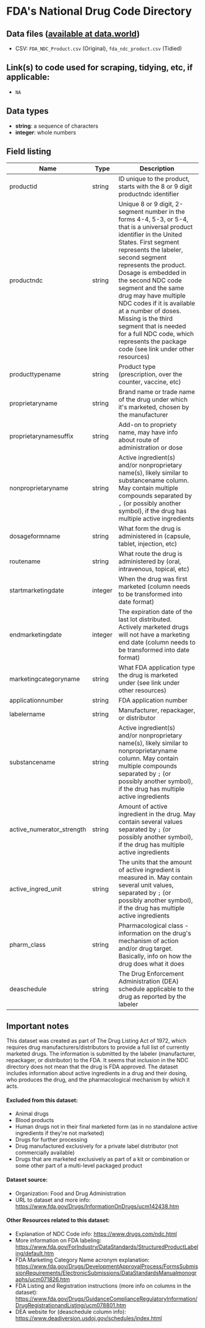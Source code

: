 # FDA's National Drug Code Directory

## Data files ([available at data.world](https://data.world/data4democracy/drug-spending))
* CSV: `FDA_NDC_Product.csv` (Original), `fda_ndc_product.csv` (Tidied)

## Link(s) to code used for scraping, tidying, etc, if applicable:

* `NA`

## Data types
* **string**: a sequence of characters
* **integer**: whole numbers


## Field listing
|Name                       |Type     |Description|
|---------------------------|---------|-----------|
|productid                  |string   |ID unique to the product, starts with the 8 or 9 digit productndc identifier |
|productndc                 |string   |Unique 8 or 9 digit, 2-segment number in the forms 4-4, 5-3, or 5-4, that is a universal product identifier in the United States. First segment represents the labeler, second segment represents the product. Dosage is embedded in the second NDC code segment and the same drug may have multiple NDC codes if it is available at a number of doses. Missing is the third segment that is needed for a full NDC code, which represents the package code (see link under other resources) |
|producttypename            |string   |Product type (prescription, over the counter, vaccine, etc) |
|proprietaryname            |string   |Brand name or trade name of the drug under which it's marketed, chosen by the manufacturer |
|proprietarynamesuffix      |string   |Add-on to propriety name, may have info about route of administration or dose |
|nonproprietaryname         |string   |Active ingredient(s) and/or nonproprietary name(s), likely similar to substancename column. May contain multiple compounds separated by `,` (or possibly another symbol), if the drug has multiple active ingredients |
|dosageformname             |string   |What form the drug is administered in (capsule, tablet, injection, etc) |
|routename                  |string   |What route the drug is administered by (oral, intravenous, topical, etc) |
|startmarketingdate         |integer  |When the drug was first marketed (column needs to be transformed into date format) |
|endmarketingdate           |integer  |The expiration date of the last lot distributed. Actively marketed drugs will not have a marketing end date (column needs to be transformed into date format) |
|marketingcategoryname      |string   |What FDA application type the drug is marketed under (see link under other resources) |
|applicationnumber          |string   |FDA application number |
|labelername                |string   |Manufacturer, repackager, or distributor |
|substancename              |string   |Active ingredient(s) and/or nonproprietary name(s), likely similar to nonproprietaryname column. May contain multiple compounds separated by `;` (or possibly another symbol), if the drug has multiple active ingredients |
|active_numerator_strength  |string   |Amount of active ingredient in the drug. May contain several values separated by `;` (or possibly another symbol), if the drug has multiple active ingredients |
|active_ingred_unit         |string   |The units that the amount of active ingredient is measured in. May contain several unit values, separated by `;` (or possibly another symbol), if the drug has multiple active ingredients |
|pharm_class                |string   |Pharmacological class - information on the drug's mechanism of action and/or drug target. Basically, info on how the drug does what it does |
|deaschedule                |string   |The Drug Enforcement Administration (DEA) schedule applicable to the drug as reported by the labeler |


## Important notes
This dataset was created as part of The Drug Listing Act of 1972, which requires drug manufacturers/distributors to provide a full list of currently marketed drugs. The information is submitted by the labeler (manufacturer, repackager, or distributor) to the FDA. It seems that inclusion in the NDC directory does not mean that the drug is FDA approved. The dataset includes information about active ingredients in a drug and their dosing, who produces the drug, and the pharmacological mechanism by which it acts.

#### Excluded from this dataset:
* Animal drugs
* Blood products
* Human drugs not in their final marketed form (as in no standalone active ingredients if they're not marketed)
* Drugs for further processing 
* Drug manufactured exclusively for a private label distributor (not commercially available)
* Drugs that are marketed exclusively as part of a kit or combination or some other part of a multi-level packaged product


#### Dataset source:
* Organization: Food and Drug Administration
* URL to dataset and more info: https://www.fda.gov/Drugs/InformationOnDrugs/ucm142438.htm

#### Other Resources related to this dataset:
* Explanation of NDC Code info: https://www.drugs.com/ndc.html
* More information on FDA labeling: https://www.fda.gov/ForIndustry/DataStandards/StructuredProductLabeling/default.htm
* FDA Marketing Category Name acronym explanation: https://www.fda.gov/Drugs/DevelopmentApprovalProcess/FormsSubmissionRequirements/ElectronicSubmissions/DataStandardsManualmonographs/ucm071826.htm
* FDA Listing and Registration instructions (more info on columns in the dataset): https://www.fda.gov/Drugs/GuidanceComplianceRegulatoryInformation/DrugRegistrationandListing/ucm078801.htm
* DEA website for (deaschedule column info): https://www.deadiversion.usdoj.gov/schedules/index.html
